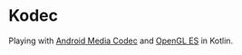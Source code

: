 # Kodec
Playing with [Android Media Codec](https://developer.android.com/reference/android/media/MediaCodec#creation) and [OpenGL ES](https://developer.android.com/training/graphics/opengl) in Kotlin.
